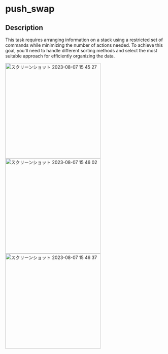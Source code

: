 # push_swap

## Description
This task requires arranging information on a stack using a restricted set of commands while minimizing the number of actions needed. To achieve this goal, you'll need to handle different sorting methods and select the most suitable approach for efficiently organizing the data.

<img width="300" alt="スクリーンショット 2023-08-07 15 45 27" src="https://github.com/Justhiro55/push_swap/assets/77094170/8b918674-c211-4643-81b2-06c6a80a565c">
<img width="300" alt="スクリーンショット 2023-08-07 15 46 02" src="https://github.com/Justhiro55/push_swap/assets/77094170/84ee8c24-2504-4bea-8c8c-b77d69e23723">
<img width="300" alt="スクリーンショット 2023-08-07 15 46 37" src="https://github.com/Justhiro55/push_swap/assets/77094170/394d096d-8920-488a-ad7f-1fa25eb152cb">
